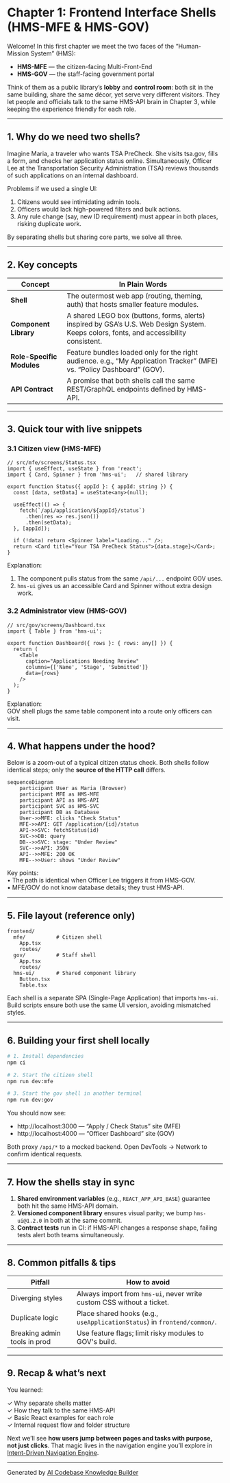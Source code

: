 # Chapter 1: Frontend Interface Shells (HMS-MFE & HMS-GOV)

Welcome! In this first chapter we meet the two faces of the “Human-Mission System” (HMS):

* **HMS-MFE** — the citizen-facing Multi-Front-End  
* **HMS-GOV** — the staff-facing government portal

Think of them as a public library’s **lobby** and **control room**: both sit in the same building, share the same décor, yet serve very different visitors. They let people and officials talk to the same HMS-API brain in Chapter 3, while keeping the experience friendly for each role.

---

## 1. Why do we need two shells?

Imagine Maria, a traveler who wants TSA PreCheck. She visits tsa.gov, fills a form, and checks her application status online. Simultaneously, Officer Lee at the Transportation Security Administration (TSA) reviews thousands of such applications on an internal dashboard.

Problems if we used a single UI:

1. Citizens would see intimidating admin tools.  
2. Officers would lack high-powered filters and bulk actions.  
3. Any rule change (say, new ID requirement) must appear in both places, risking duplicate work.

By separating shells but sharing core parts, we solve all three.

---

## 2. Key concepts

| Concept | In Plain Words |
|---------|----------------|
| **Shell** | The outermost web app (routing, theming, auth) that hosts smaller feature modules. |
| **Component Library** | A shared LEGO box (buttons, forms, alerts) inspired by GSA’s U.S. Web Design System. Keeps colors, fonts, and accessibility consistent. |
| **Role-Specific Modules** | Feature bundles loaded only for the right audience. e.g., “My Application Tracker” (MFE) vs. “Policy Dashboard” (GOV). |
| **API Contract** | A promise that both shells call the same REST/GraphQL endpoints defined by HMS-API. |

---

## 3. Quick tour with live snippets

### 3.1 Citizen view (HMS-MFE)

```tsx
// src/mfe/screens/Status.tsx
import { useEffect, useState } from 'react';
import { Card, Spinner } from 'hms-ui';   // shared library

export function Status({ appId }: { appId: string }) {
  const [data, setData] = useState<any>(null);

  useEffect(() => {
    fetch(`/api/application/${appId}/status`)
      .then(res => res.json())
      .then(setData);
  }, [appId]);

  if (!data) return <Spinner label="Loading..." />;
  return <Card title="Your TSA PreCheck Status">{data.stage}</Card>;
}
```

Explanation:  
1. The component pulls status from the same `/api/...` endpoint GOV uses.  
2. `hms-ui` gives us an accessible Card and Spinner without extra design work.  

### 3.2 Administrator view (HMS-GOV)

```tsx
// src/gov/screens/Dashboard.tsx
import { Table } from 'hms-ui';

export function Dashboard({ rows }: { rows: any[] }) {
  return (
    <Table
      caption="Applications Needing Review"
      columns={['Name', 'Stage', 'Submitted']}
      data={rows}
    />
  );
}
```

Explanation:  
GOV shell plugs the same table component into a route only officers can visit.

---

## 4. What happens under the hood?

Below is a zoom-out of a typical citizen status check. Both shells follow identical steps; only the **source of the HTTP call** differs.

```mermaid
sequenceDiagram
    participant User as Maria (Browser)
    participant MFE as HMS-MFE
    participant API as HMS-API
    participant SVC as HMS-SVC
    participant DB as Database
    User->>MFE: clicks "Check Status"
    MFE->>API: GET /application/{id}/status
    API->>SVC: fetchStatus(id)
    SVC->>DB: query
    DB-->>SVC: stage: "Under Review"
    SVC-->>API: JSON
    API-->>MFE: 200 OK
    MFE-->>User: shows "Under Review"
```

Key points:  
• The path is identical when Officer Lee triggers it from HMS-GOV.  
• MFE/GOV do not know database details; they trust HMS-API.

---

## 5. File layout (reference only)

```
frontend/
  mfe/          # Citizen shell
    App.tsx
    routes/
  gov/          # Staff shell
    App.tsx
    routes/
  hms-ui/       # Shared component library
    Button.tsx
    Table.tsx
```

Each shell is a separate SPA (Single-Page Application) that imports `hms-ui`. Build scripts ensure both use the same UI version, avoiding mismatched styles.

---

## 6. Building your first shell locally

```bash
# 1. Install dependencies
npm ci

# 2. Start the citizen shell
npm run dev:mfe

# 3. Start the gov shell in another terminal
npm run dev:gov
```

You should now see:

* http://localhost:3000 — “Apply / Check Status” site (MFE)  
* http://localhost:4000 — “Officer Dashboard” site (GOV)

Both proxy `/api/*` to a mocked backend. Open DevTools → Network to confirm identical requests.

---

## 7. How the shells stay in sync

1. **Shared environment variables** (e.g., `REACT_APP_API_BASE`) guarantee both hit the same HMS-API domain.  
2. **Versioned component library** ensures visual parity; we bump `hms-ui@1.2.0` in both at the same commit.  
3. **Contract tests** run in CI: if HMS-API changes a response shape, failing tests alert both teams simultaneously.

---

## 8. Common pitfalls & tips

| Pitfall | How to avoid |
|---------|--------------|
| Diverging styles | Always import from `hms-ui`, never write custom CSS without a ticket. |
| Duplicate logic | Place shared hooks (e.g., `useApplicationStatus`) in `frontend/common/`. |
| Breaking admin tools in prod | Use feature flags; limit risky modules to GOV's build. |

---

## 9. Recap & what’s next

You learned:

✓ Why separate shells matter  
✓ How they talk to the same HMS-API  
✓ Basic React examples for each role  
✓ Internal request flow and folder structure

Next we’ll see **how users jump between pages and tasks with purpose, not just clicks**. That magic lives in the navigation engine you’ll explore in [Intent-Driven Navigation Engine](02_intent_driven_navigation_engine_.md).

---

Generated by [AI Codebase Knowledge Builder](https://github.com/The-Pocket/Tutorial-Codebase-Knowledge)